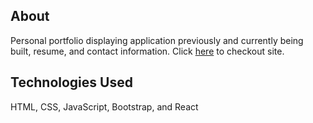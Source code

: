## About
Personal portfolio displaying application previously and currently being built, resume, and contact information. Click [here](https://sarahcclark.com/) to checkout site. 

## Technologies Used
HTML, CSS, JavaScript, Bootstrap, and React


